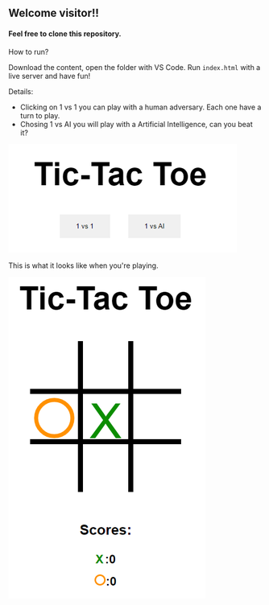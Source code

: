 ## Welcome visitor!!
#### Feel free to clone this repository.

How to run?

Download the content, open the folder with VS Code. Run `index.html` with a live server and have fun!

Details:
- Clicking on 1 vs 1 you can play with a human adversary. Each one have a turn to play.
- Chosing 1 vs AI you will play with a Artificial Intelligence, can you beat it?

![Chosing game](assets/img/main-page.PNG)


This is what it looks like when you're playing.

![Playing](assets/img/play-page.PNG)
